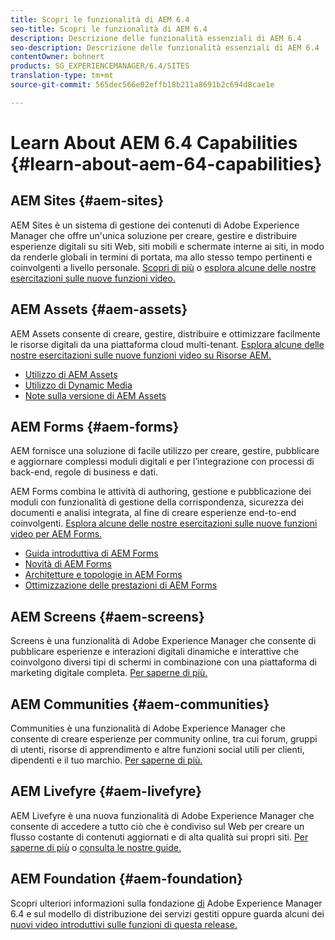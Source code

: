 ```yaml
---
title: Scopri le funzionalità di AEM 6.4
seo-title: Scopri le funzionalità di AEM 6.4
description: Descrizione delle funzionalità essenziali di AEM 6.4
seo-description: Descrizione delle funzionalità essenziali di AEM 6.4
contentOwner: bohnert
products: SG_EXPERIENCEMANAGER/6.4/SITES
translation-type: tm+mt
source-git-commit: 565dec566e02effb18b211a8691b2c694d8cae1e

---
```



# Learn About AEM 6.4 Capabilities {#learn-about-aem-64-capabilities}

## AEM Sites {#aem-sites}

AEM Sites è un sistema di gestione dei contenuti di Adobe Experience Manager che offre un&#39;unica soluzione per creare, gestire e distribuire esperienze digitali su siti Web, siti mobili e schermate interne ai siti, in modo da renderle globali in termini di portata, ma allo stesso tempo pertinenti e coinvolgenti a livello personale. [Scopri di più](http://www.adobe.com/marketing-cloud/enterprise-content-management/web-cms.html) o [esplora alcune delle nostre esercitazioni sulle nuove funzioni video.](https://helpx.adobe.com/experience-manager/kt/sites/index/aem-6-4-sites.html)

## AEM Assets {#aem-assets}

AEM Assets consente di creare, gestire, distribuire e ottimizzare facilmente le risorse digitali da una piattaforma cloud multi-tenant. [Esplora alcune delle nostre esercitazioni sulle nuove funzioni video su Risorse AEM.](https://helpx.adobe.com/experience-manager/kt/assets/index/aem-6-4-assets.html)

* [Utilizzo di AEM Assets](/help/assets/managing-assets-touch-ui.md)
* [Utilizzo di Dynamic Media](/help/assets/dynamic-media.md)
* [Note sulla versione di AEM Assets](/help/release-notes/assets.md)

## AEM Forms {#aem-forms}

AEM fornisce una soluzione di facile utilizzo per creare, gestire, pubblicare e aggiornare complessi moduli digitali e per l’integrazione con processi di back-end, regole di business e dati.

AEM Forms combina le attività di authoring, gestione e pubblicazione dei moduli con funzionalità di gestione della corrispondenza, sicurezza dei documenti e analisi integrata, al fine di creare esperienze end-to-end coinvolgenti. [Esplora alcune delle nostre esercitazioni sulle nuove funzioni video per AEM Forms.](https://helpx.adobe.com/experience-manager/kt/forms/index/aem-6-4-forms.html)

* [Guida introduttiva di AEM Forms](/help/forms/using/introduction-aem-forms.md)
* [Novità di AEM Forms](/help/forms/using/whats-new.md)
* [Architetture e topologie in AEM Forms](/help/forms/using/aem-forms-architecture-deployment.md)
* [Ottimizzazione delle prestazioni di AEM Forms](/help/forms/using/performance-tuning-aem-forms.md)

## AEM Screens {#aem-screens}

Screens è una funzionalità di Adobe Experience Manager che consente di pubblicare esperienze e interazioni digitali dinamiche e interattive che coinvolgono diversi tipi di schermi in combinazione con una piattaforma di marketing digitale completa.  [Per saperne di più.](/help/screens/home.md)

## AEM Communities {#aem-communities}

Communities è una funzionalità di Adobe Experience Manager che consente di creare esperienze per community online, tra cui forum, gruppi di utenti, risorse di apprendimento e altre funzioni social utili per clienti, dipendenti e il tuo marchio. [Per saperne di più.](http://www.adobe.com/marketing-cloud/enterprise-content-management/social-community-cms.html)

## AEM Livefyre {#aem-livefyre}

AEM Livefyre è una nuova funzionalità di Adobe Experience Manager che consente di accedere a tutto ciò che è condiviso sul Web per creare un flusso costante di contenuti aggiornati e di alta qualità sui propri siti. [Per saperne di più](http://www.adobe.com/marketing-cloud/enterprise-content-management/ugc-content-platform.html) o [consulta le nostre guide.](https://answers.livefyre.com/product/livefyre-for-adobe-experience-manager-aem/)

## AEM Foundation {#aem-foundation}

Scopri ulteriori informazioni sulla fondazione [di](/help/sites-deploying/home.md) Adobe Experience Manager 6.4 e sul modello di distribuzione dei servizi gestiti oppure guarda alcuni dei [nuovi video introduttivi sulle funzioni di questa release.](https://helpx.adobe.com/experience-manager/kt/sites/index/aem-6-4-sites.html)
